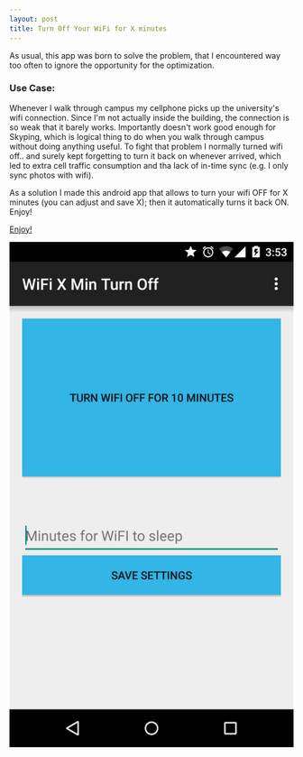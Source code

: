 ```yaml
---
layout: post
title: Turn Off Your WiFi for X minutes
---
```

As usual, this app was born to solve the problem, that I encountered way too often to ignore the opportunity for the optimization. 

### Use Case:
Whenever I walk through campus my cellphone picks up the university's wifi connection. Since I'm not actually inside the building, the connection is so weak that it barely works. Importantly doesn't work good enough for Skyping, which is logical thing to do when you walk through campus without doing anything useful. To fight that problem I normally turned wifi off.. and surely kept forgetting to turn it back on whenever arrived, which led to extra cell traffic consumption and tha lack of in-time sync (e.g. I only sync photos with wifi). 

As a solution I made this android app that allows to turn your wifi OFF for X minutes (you can adjust and save X); then it automatically turns it back ON. Enjoy!

[Enjoy!](https://play.google.com/store/search?q=alexsalo&c=apps&hl=en)

![Wifi X Min OFF](/images/wifi-off.png)
